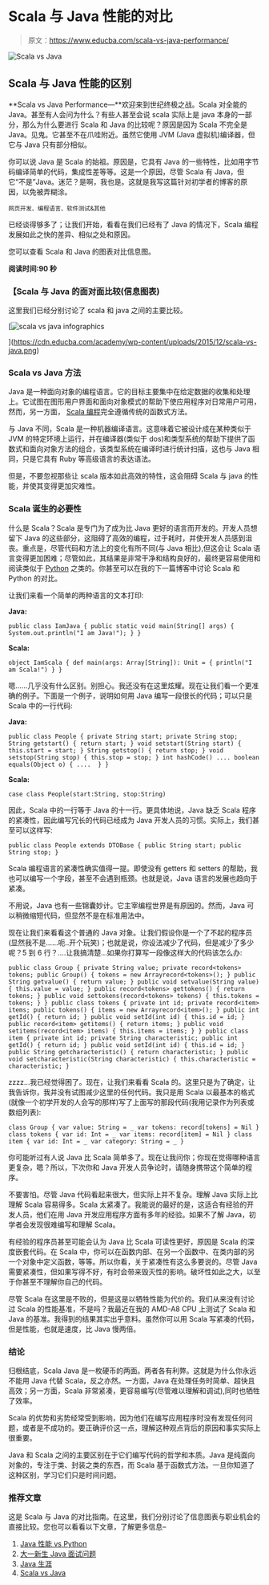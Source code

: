 # Scala 与 Java 性能的对比

> 原文：<https://www.educba.com/scala-vs-java-performance/>

![Scala vs Java](img/7cabd8c6bed1f07a50fbbf51db5892fb.png)



## Scala 与 Java 性能的区别

**Scala vs Java Performance—**欢迎来到世纪终极之战。Scala 对全能的 Java。甚至有人会问为什么？有些人甚至会说 scala 实际上是 java 本身的一部分，那么为什么要进行 Scala 和 Java 的比较呢？原因是因为 Scala 不完全是 Java。见鬼。它甚至不在爪哇附近。虽然它使用 JVM (Java 虚拟机)编译器，但它与 Java 只有部分相似。

你可以说 Java 是 Scala 的始祖。原因是，它具有 Java 的一些特性，比如用字节码编译简单的代码，集成性差等等。这是一个原因，尽管 Scala 有 Java，但它“不是”Java。迷茫？是啊，我也是。这就是我写这篇针对初学者的博客的原因，以免被弄糊涂。

<small>网页开发、编程语言、软件测试&其他</small>

已经谈得够多了；让我们开始，看看在我们已经有了 Java 的情况下，Scala 编程发展如此之快的差异、相似之处和原因。

您可以查看 Scala 和 Java 的图表对比信息图。

**阅读时间:90 秒**

### 【Scala 与 Java 的面对面比较(信息图表)

这里我们已经分别讨论了 scala 和 java 之间的主要比较。

[![scala vs java infographics](img/d04ee60a69580e1a94a5bcf62e151515.png)

](https://cdn.educba.com/academy/wp-content/uploads/2015/12/scala-vs-java.png) 

### Scala vs Java 方法

Java 是一种面向对象的编程语言。它的目标主要集中在给定数据的收集和处理上。它试图在图形用户界面和面向对象模式的帮助下使应用程序对日常用户可用，然而，另一方面， [Scala 编程](https://www.educba.com/what-is-scala/)完全遵循传统的函数式方法。

与 Java 不同，Scala 是一种机器编译语言。这意味着它被设计成在某种类似于 JVM 的特定环境上运行，并在编译器(类似于 dos)和类型系统的帮助下提供了函数式和面向对象方法的组合，该类型系统在编译时进行统计扫描，这也与 Java 相同，只是它具有 Ruby 等高级语言的表达语法。

但是，不要忽视那些让 scala 版本如此高效的特性，这会阻碍 Scala 与 java 的性能，并使其变得更加灾难性。

### Scala 诞生的必要性

什么是 Scala？Scala 是专门为了成为比 Java 更好的语言而开发的。开发人员想留下 Java 的这些部分，这阻碍了高效的编程，过于耗时，并使开发人员感到沮丧。重点是，尽管代码和方法上的变化有所不同(与 Java 相比),但这会让 Scala 语言变得更加困难；尽管如此，其结果是非常干净和结构良好的，最终更容易使用和阅读类似于 [Python](https://www.educba.com/software-development/courses/python-certification-course/ "Python Training Course Bundle") 之类的。你甚至可以在我的下一篇博客中讨论 Scala 和 Python 的对比。

让我们来看一个简单的两种语言的文本打印:

**Java:**

`public class IamJava {
public static void main(String[] args) {
System.out.println("I am Java!");
}
}`

**Scala:**

`object IamScala {
def main(args: Array[String]): Unit = {
println("I am Scala!")
}
}`

嗯……几乎没有什么区别。别担心。我还没有在这里炫耀。现在让我们看一个更准确的例子。下面是一个例子，说明如何用 Java 编写一段很长的代码；可以只是 Scala 中的一行代码:

**Java:**

`public class People
{
private String start;
private String stop;
String getstart() { return start; }
void setstart(String start) { this.start = start; }
String getstop() { return stop; }
void setstop(String stop) { this.stop = stop; }
int hashCode() ....
boolean equals(Object o) { ....  }
}`

**Scala:**

`case class People(start:String, stop:String)`

因此，Scala 中的一行等于 Java 的十一行。更具体地说，Java 缺乏 Scala 程序的紧凑性，因此编写冗长的代码已经成为 Java 开发人员的习惯。实际上，我们甚至可以这样写:

`public class People extends DTOBase
{
public String start;
public String stop;
}`

Scala 编程语言的紧凑性确实值得一提。即使没有 getters 和 setters 的帮助，我也可以编写一个字段，甚至不会遇到瓶颈。也就是说，Java 语言的发展也趋向于紧凑。

不用说，Java 也有一些锦囊妙计。它主宰编程世界是有原因的。然而，Java 可以稍微缩短代码，但显然不是在标准用法中。

现在让我们来看看这个普通的 Java 对象。让我们假设你是一个了不起的程序员(显然我不是……呃..开个玩笑)；也就是说，你设法减少了代码，但是减少了多少呢？5 到 6 行？….让我搞清楚…如果你打算写一段像这样大的代码该怎么办:

`public class Group {
private String value;
private record<tokens> tokens;
public Group() {
tokens = new Arrayrecord<tokens>();
}
public String getvalue() {
return value;
}
public void setvalue(String value) {
this.value = value;
}
public record<tokens> gettokens() {
return tokens;
}
public void settokens(record<tokens> tokens) {
this.tokens = tokens;
}
}
public class tokens {
private int id;
private record<item> items;
public tokens() {
items = new Arrayrecord<item>();
}
public int getId() {
return id;
}
public void setId(int id) {
this.id = id;
}
public record<item> getitems() {
return items;
}
public void setitems(record<item> items) {
this.items = items;
}
}
public class item {
private int id;
private String characteristic;
public int getId() {
return id;
}
public void setId(int id) {
this.id = id;
}
public String getcharacteristic() {
return characteristic;
}
public void setcharacteristic(String characteristic) {
this.characteristic = characteristic;
}` 

zzzz…我已经觉得困了。现在，让我们来看看 Scala 的。这里只是为了确定，让我告诉你，我并没有试图减少这里的任何代码。我只是用 Scala 以最基本的格式(就像一个初学开发的人会写的那样)写了上面写的那段代码(我用记录作为列表或数组列表):

`class Group {
var value: String = _
var tokens: record[tokens] = Nil
}
class tokens {
var id: Int = _
var items: record[item] = Nil
}
class item {
var id: Int = _
var category: String = _
}`

你可能听过有人说 Java 比 Scala 简单多了。现在让我问你；你现在觉得哪种语言更复杂，嗯？所以，下次你和 Java 开发人员争论时，请随身携带这个简单的程序。

不要害怕。尽管 Java 代码看起来很大，但实际上并不复杂。理解 Java 实际上比理解 Scala 容易得多。Scala 太紧凑了。我能说的最好的是，这适合有经验的开发人员，他们在用 Java 开发应用程序方面有多年的经验。如果不了解 Java，初学者会发现很难编写和理解 Scala。

有经验的程序员甚至可能会认为 Java 比 Scala 可读性更好，原因是 Scala 的深度嵌套代码。在 Scala 中，你可以在函数内部、在另一个函数中、在类内部的另一个对象中定义函数，等等。所以你看，关于紧凑性有这么多要说的。尽管 Java 需要紧凑性，但如果写得不好，有时会带来毁灭性的影响。破坏性如此之大，以至于你甚至不理解你自己的代码。

尽管 Scala 在这里是不败的，但是这是以牺牲性能为代价的。我们从来没有讨论过 Scala 的性能基准，不是吗？我最近在我的 AMD-A8 CPU 上测试了 Scala 和 Java 的基准。我得到的结果其实出乎意料。虽然你可以用 Scala 写紧凑的代码，但是性能，也就是速度，比 Java 慢两倍。

### 结论

归根结底，Scala Java 是一枚硬币的两面。两者各有利弊。这就是为什么你永远不能用 Java 代替 Scala，反之亦然。一方面，Java 在处理任务时简单、超快且高效；另一方面，Scala 非常紧凑，更容易编写(尽管难以理解和调试),同时也牺牲了效率。

Scala 的优势和劣势经常受到影响，因为他们在编写应用程序时没有发现任何问题，或者是不成功的。要正确评价这一点，理解这种观点背后的原因和事实实际上很重要。

Java 和 Scala 之间的主要区别在于它们编写代码的哲学和本质。Java 是纯面向对象的，专注于类、封装之类的东西，而 Scala 基于函数式方法。一旦你知道了这种区别，学习它们只是时间问题。

### 推荐文章

这是 Scala 与 Java 的对比指南。在这里，我们分别讨论了信息图表与职业机会的直接比较。您也可以看看以下文章，了解更多信息–

1.  [Java 性能 vs Python](https://www.educba.com/java-performance-vs-python/)
2.  [大一新生 Java 面试问题](https://www.educba.com/java-interview-questions/)
3.  [Java 生涯](https://www.educba.com/career-in-java/)
4.  [Scala vs Java](https://www.educba.com/scala-vs-java/)





